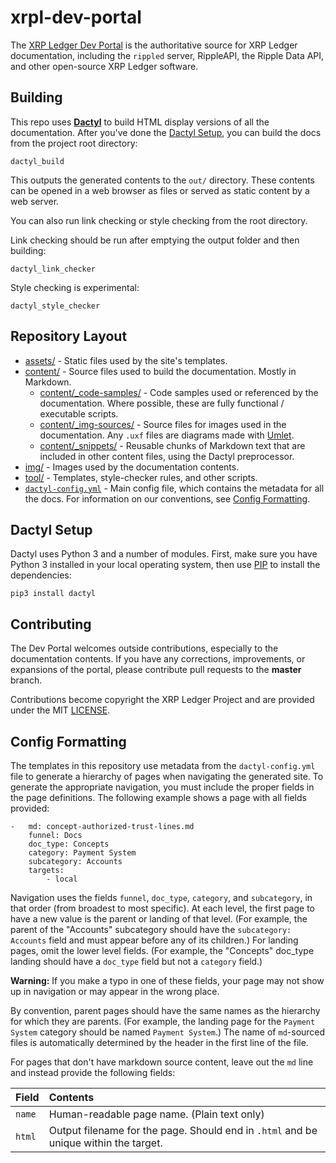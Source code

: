 xrpl-dev-portal
=================

The [XRP Ledger Dev Portal](https://xrpl.org) is the authoritative source for XRP Ledger documentation, including the `rippled` server, RippleAPI, the Ripple Data API, and other open-source XRP Ledger software.

Building
--------

This repo uses [**Dactyl**](https://github.com/ripple/dactyl) to build HTML display versions of all the documentation. After you've done the [Dactyl Setup](#dactyl-setup), you can build the docs from the project root directory:

```
dactyl_build
```

This outputs the generated contents to the `out/` directory. These contents can be opened in a web browser as files or served as static content by a web server.

You can also run link checking or style checking from the root directory.

Link checking should be run after emptying the output folder and then building:

```
dactyl_link_checker
```

Style checking is experimental:

```
dactyl_style_checker
```

Repository Layout
-----------------

- [assets/](assets/) - Static files used by the site's templates.
- [content/](content/) - Source files used to build the documentation. Mostly in Markdown.
    - [content/\_code-samples/](content/_code-samples/) - Code samples used or referenced by the documentation. Where possible, these are fully functional / executable scripts.
    - [content/\_img-sources/](content/_img-sources/) - Source files for images used in the documentation. Any `.uxf` files are diagrams made with [Umlet](https://www.umlet.com/).
    - [content/\_snippets/](content/_snippets/) - Reusable chunks of Markdown text that are included in other content files, using the Dactyl preprocessor.
- [img/](img/) - Images used by the documentation contents.
- [tool/](tool/) - Templates, style-checker rules, and other scripts.
- [`dactyl-config.yml`](dactyl-config.yml) - Main config file, which contains the metadata for all the docs. For information on our conventions, see [Config Formatting](#config-formatting).



Dactyl Setup
------------

Dactyl uses Python 3 and a number of modules. First, make sure you have Python 3 installed in your local operating system, then use [PIP](https://pip.pypa.io/en/stable/) to install the dependencies:

```
pip3 install dactyl
```


Contributing
------------

The Dev Portal welcomes outside contributions, especially to the documentation contents. If you have any corrections, improvements, or expansions of the portal, please contribute pull requests to the **master** branch.

Contributions become copyright the XRP Ledger Project and are provided under the MIT [LICENSE](LICENSE).


Config Formatting
-----------------

The templates in this repository use metadata from the `dactyl-config.yml` file to generate a hierarchy of pages when navigating the generated site. To generate the appropriate navigation, you must include the proper fields in the page definitions. The following example shows a page with all fields provided:

```
-   md: concept-authorized-trust-lines.md
    funnel: Docs
    doc_type: Concepts
    category: Payment System
    subcategory: Accounts
    targets:
        - local
```

Navigation uses the fields `funnel`, `doc_type`, `category`, and `subcategory`, in that order (from broadest to most specific). At each level, the first page to have a new value is the parent or landing of that level. (For example, the parent of the "Accounts" subcategory should have the `subcategory: Accounts` field and must appear before any of its children.) For landing pages, omit the lower level fields. (For example, the "Concepts" doc_type landing should have a `doc_type` field but not a `category` field.)

**Warning:** If you make a typo in one of these fields, your page may not show up in navigation or may appear in the wrong place.

By convention, parent pages should have the same names as the hierarchy for which they are parents. (For example, the landing page for the `Payment System` category should be named `Payment System`.) The name of `md`-sourced files is automatically determined by the header in the first line of the file.

For pages that don't have markdown source content, leave out the `md` line and instead provide the following fields:

| Field  | Contents |
|:-------|:---------|
| `name` | Human-readable page name. (Plain text only) |
| `html` | Output filename for the page. Should end in `.html` and be unique within the target. |
